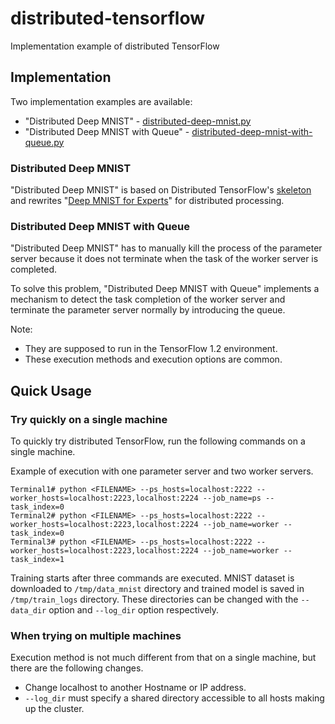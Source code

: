 # distributed-tensorflow
Implementation example of distributed TensorFlow

## Implementation

Two implementation examples are available:

* "Distributed Deep MNIST" - [distributed-deep-mnist.py](distributed-deep-mnist.py)
* "Distributed Deep MNIST with Queue" - [distributed-deep-mnist-with-queue.py](distributed-deep-mnist-with-queue.py)

### Distributed Deep MNIST

"Distributed Deep MNIST" is based on Distributed TensorFlow's [skeleton](https://www.tensorflow.org/deploy/distributed#putting_it_all_together_example_trainer_program) and rewrites "[Deep MNIST for Experts](https://www.tensorflow.org/get_started/mnist/pros "Deep MNIST for Experts | TensorFlow")" for distributed processing.

### Distributed Deep MNIST with Queue

"Distributed Deep MNIST" has to manually kill the process of the parameter server because it does not terminate when the task of the worker server is completed.

To solve this problem, "Distributed Deep MNIST with Queue" implements a mechanism to detect the task completion of the worker server and terminate the parameter server normally by introducing the queue. 

Note: 
* They are supposed to run in the TensorFlow 1.2 environment.
* These execution methods and execution options are common.

## Quick Usage

### Try quickly on a single machine

To quickly try distributed TensorFlow, run the following commands on a single machine. 

Example of execution with one parameter server and two worker servers.

```
Terminal1# python <FILENAME> --ps_hosts=localhost:2222 --worker_hosts=localhost:2223,localhost:2224 --job_name=ps --task_index=0
Terminal2# python <FILENAME> --ps_hosts=localhost:2222 --worker_hosts=localhost:2223,localhost:2224 --job_name=worker --task_index=0
Terminal3# python <FILENAME> --ps_hosts=localhost:2222 --worker_hosts=localhost:2223,localhost:2224 --job_name=worker --task_index=1
```

Training starts after three commands are executed. MNIST dataset is downloaded to `/tmp/data_mnist` directory and trained model is saved in  `/tmp/train_logs` directory. These directories can be changed with the `--data_dir` option and `--log_dir` option respectively.

### When trying on multiple machines

Execution method is not much different from that on a single machine, but there are the following changes.

* Change localhost to another Hostname or IP address.
* `--log_dir` must specify a shared directory accessible to all hosts making up the cluster.
